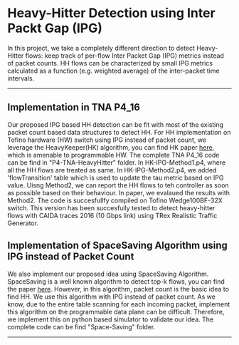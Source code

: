# Heavy-Hitter Detection using Inter Packt Gap (IPG)
In this project, we take a completely different direction to detect Heavy-Hitter flows: keep track of per-flow Inter Packet Gap (IPG) metrics instead of packet counts. HH flows can be characterized by small IPG metrics calculated as a function (e.g. weighted average) of the inter-packet time intervals. 
   
---------

## Implementation in TNA P4_16
Our proposed IPG based HH detection can be fit with most of the existing packet count based data structures to detect HH. For HH implementation on Tofino hardware (HW) switch using IPG instead of packet count, we leverage the HeavyKeeper(HK) algorithm, you can find HK paper <a href="https://www.usenix.org/conference/atc18/presentation/gong">here</a>, which is amenable to programmable HW. The complete TNA P4_16 code can be find in "P4-TNA-HeavyHitter" folder. In HK-IPG-Method1.p4, where all the HH flows are treated as same. In HK-IPG-Method2.p4, we added 'flowTransition' table which is used to update the tau metric based on IPG value. Uisng Method2, we can report the HH flows to teh controller as soon as possible based on their behaviour. In paper, we evalaued the results with Method2. The code is succesfullfy compiled on Tofino Wedge100BF-32X switch. This version has been succesfully tested to detect heavy-hitter flows with CAIDA traces 2016 (10 Gbps link) using TRex Realistic Traffic Generator.


## Implementation of SpaceSaving Algorithm using IPG instead of Packet Count
We also implement our proposed idea using SpaceSaving Algorithm. SpaceSaving is a well known algorithm to detect top-k flows, you can find the paper <a href="https://dl.acm.org/doi/10.1007/978-3-540-30570-5_27">here</a>. However, in this algorithm, packet count is the basic idea to find HH. We use this algorithm with IPG instead of packet count. As we know, due to the entire table scanning for each incoming packet, implement this algorithm on the programmable data plane can be difficult. Therefore, we implement this on python based simulator to validate our idea. The complete code can be find "Space-Saving" folder.
        
  
---------
